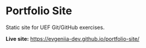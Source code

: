 # Portfolio Site

Static site for UEF Git/GitHub exercises.

**Live site:** https://evgeniia-dev.github.io/portfolio-site/
